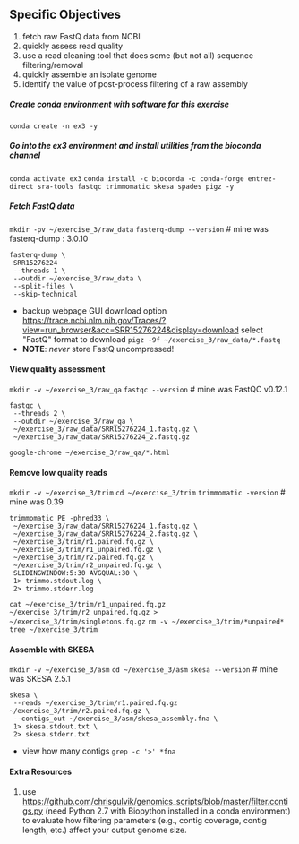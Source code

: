 ## Specific Objectives
1. fetch raw FastQ data from NCBI
1. quickly assess read quality
1. use a read cleaning tool that does some (but not all) sequence filtering/removal
1. quickly assemble an isolate genome
1. identify the value of post-process filtering of a raw assembly


##### Create conda environment with software for this exercise
`conda create -n ex3 -y`


##### Go into the ex3 environment and install utilities from the bioconda channel
`conda activate ex3`
`conda install -c bioconda -c conda-forge entrez-direct sra-tools fastqc trimmomatic skesa spades pigz -y`


##### Fetch FastQ data
`mkdir -pv ~/exercise_3/raw_data`
`fasterq-dump --version` # mine was fasterq-dump : 3.0.10
```
fasterq-dump \
 SRR15276224 
 --threads 1 \
 --outdir ~/exercise_3/raw_data \
 --split-files \
 --skip-technical
```
- backup webpage GUI download option https://trace.ncbi.nlm.nih.gov/Traces/?view=run_browser&acc=SRR15276224&display=download select "FastQ" format to download
`pigz -9f ~/exercise_3/raw_data/*.fastq`
- **NOTE**: *never* store FastQ uncompressed!


#### View quality assessment
`mkdir -v ~/exercise_3/raw_qa`
`fastqc --version` # mine was FastQC v0.12.1
```
fastqc \
 --threads 2 \
 --outdir ~/exercise_3/raw_qa \
 ~/exercise_3/raw_data/SRR15276224_1.fastq.gz \
 ~/exercise_3/raw_data/SRR15276224_2.fastq.gz
```
`google-chrome ~/exercise_3/raw_qa/*.html`


#### Remove low quality reads
`mkdir -v ~/exercise_3/trim`
`cd ~/exercise_3/trim`
`trimmomatic -version` # mine was 0.39
```
trimmomatic PE -phred33 \
 ~/exercise_3/raw_data/SRR15276224_1.fastq.gz \
 ~/exercise_3/raw_data/SRR15276224_2.fastq.gz \
 ~/exercise_3/trim/r1.paired.fq.gz \
 ~/exercise_3/trim/r1_unpaired.fq.gz \
 ~/exercise_3/trim/r2.paired.fq.gz \
 ~/exercise_3/trim/r2_unpaired.fq.gz \
 SLIDINGWINDOW:5:30 AVGQUAL:30 \
 1> trimmo.stdout.log \
 2> trimmo.stderr.log
```
`cat ~/exercise_3/trim/r1_unpaired.fq.gz ~/exercise_3/trim/r2_unpaired.fq.gz > ~/exercise_3/trim/singletons.fq.gz`
`rm -v ~/exercise_3/trim/*unpaired*`
`tree ~/exercise_3/trim`


#### Assemble with SKESA
`mkdir -v ~/exercise_3/asm`
`cd ~/exercise_3/asm`
`skesa --version` # mine was SKESA 2.5.1
```
skesa \
 --reads ~/exercise_3/trim/r1.paired.fq.gz ~/exercise_3/trim/r2.paired.fq.gz \
 --contigs_out ~/exercise_3/asm/skesa_assembly.fna \
 1> skesa.stdout.txt \
 2> skesa.stderr.txt
 ```
- view how many contigs
`grep -c '>' *fna`


#### Extra Resources
1. use https://github.com/chrisgulvik/genomics_scripts/blob/master/filter.contigs.py (need Python 2.7 with Biopython installed in a conda environment) to evaluate how filtering parameters (e.g., contig coverage, contig length, etc.) affect your output genome size.
